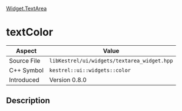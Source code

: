 [Widget.TextArea](index.md)
# textColor
| Aspect | Value |
| --- | --- |
| Source File | `libKestrel/ui/widgets/textarea_widget.hpp` |
| C++ Symbol | `kestrel::ui::widgets::color` |
| Introduced | Version 0.8.0 |
## Description

